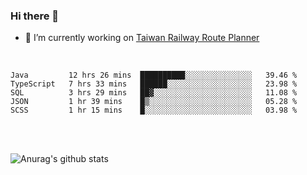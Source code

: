 ### Hi there 👋

- 🔭 I’m currently working on [Taiwan Railway Route Planner](https://github.com/Taiwan-Railway-Route-Planner)

<br/>

<!--START_SECTION:waka-->
```text
Java         12 hrs 26 mins  ██████████░░░░░░░░░░░░░░░   39.46 % 
TypeScript   7 hrs 33 mins   ██████░░░░░░░░░░░░░░░░░░░   23.98 % 
SQL          3 hrs 29 mins   ██▓░░░░░░░░░░░░░░░░░░░░░░   11.08 % 
JSON         1 hr 39 mins    █▒░░░░░░░░░░░░░░░░░░░░░░░   05.28 % 
SCSS         1 hr 15 mins    █░░░░░░░░░░░░░░░░░░░░░░░░   03.98 % 
```
<!--END_SECTION:waka-->

<br/>
<br/>

![Anurag's github stats](https://github-readme-stats.vercel.app/api?username=DepickereSven&show_icons=true&theme=tokyonight)



<!--
**DepickereSven/DepickereSven** is a ✨ _special_ ✨ repository because its `README.md` (this file) appears on your GitHub profile.

Here are some ideas to get you started:

- 🔭 I’m currently working on ...
- 🌱 I’m currently learning ...
- 👯 I’m looking to collaborate on ...
- 🤔 I’m looking for help with ...
- 💬 Ask me about ...
- 📫 How to reach me: ...
- 😄 Pronouns: ...
- ⚡ Fun fact: ...
-->
